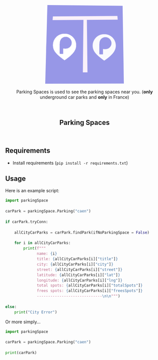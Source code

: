 <p align="center"><a href="https://darkreader.org" target="_blank" rel="noreferrer noopener"><img width="250" alt="Dark Reader's mascot" src="img/icon.png"></a></p>
<p align="center">Parking Spaces is used to see the parking spaces near you. (<strong>only</strong> underground car parks and <strong>only</strong> in France)</p>
<br/>


<h2 align="center">Parking Spaces</h2>
<br/>

## Requirements

- Install requirements (`pip install -r requirements.txt`)

## Usage

Here is an example script:

```python
import parkingSpace

carPark = parkingSpace.Parking("caen")

if carPark.tryConn:

    allCityCarParks = carPark.findPark(ifNoParkingSpace = False) 
    
    for i in allCityCarParks:
        print(f"""
              name: {i}
              title: {allCityCarParks[i]["title"]}
              city: {allCityCarParks[i]["city"]}
              street: {allCityCarParks[i]["street"]}
              latitude: {allCityCarParks[i]["lat"]}
              longitude: {allCityCarParks[i]["lng"]}
              total spots: {allCityCarParks[i]["totalSpots"]}
              frees spots: {allCityCarParks[i]["freesSpots"]}
              -----------------------------\n\n""")

else:
    print("City Error")
```

Or more simply...

```python
import parkingSpace

carPark = parkingSpace.Parking("caen")

print(carPark)
```
